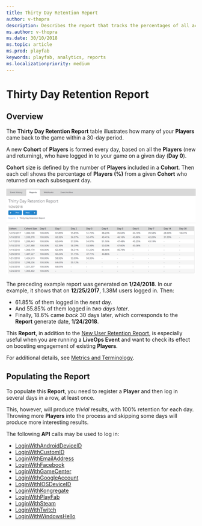 ```yaml
---
title: Thirty Day Retention Report
author: v-thopra
description: Describes the report that tracks the percentages of all active players who return to your game over 30 days.
ms.author: v-thopra
ms.date: 30/10/2018
ms.topic: article
ms.prod: playfab
keywords: playfab, analytics, reports
ms.localizationpriority: medium
---
```


# Thirty Day Retention Report

## Overview

The **Thirty Day Retention Report** table illustrates how many of your **Players** came back to the game within a 30-day period.

A new **Cohort** of **Players** is formed every day, based on all the **Players** (new and returning), who have logged in to your game on a given day (**Day 0**).

**Cohort** size is defined by the number of **Players** included in a **Cohort**. Then each cell shows the percentage of **Players** **(%)** from a given **Cohort** who returned on each subsequent day.

![Thirty Day Retention Report](media/tutorials/thirty-day-retention-report-table.png)  

The preceding example report was generated on **1/24/2018**. In our example, it shows that on **12/25/2017**, 1.38M users logged in.  Then:

- 61.85% of them logged in the *next* day.
- And 55.85% of them logged in *two days later*.
- Finally, 18.6% came *back* 30 days later, which corresponds to the **Report** generate date, **1/24/2018**.

This **Report**, in addition to the [New User Retention Report](thirty-day-new-user-retention-report.md), is especially useful when you are running a **LiveOps Event** and want to check its effect on boosting engagement of existing **Players**.

For additional details, see [Metrics and Terminology](../metrics/metrics-and-terminology.md).

## Populating the Report

To populate this **Report**, you need to register a **Player** and then log in several days in a row, at least once.

This, however, will produce *trivial* results, with 100% retention for each day. Throwing more **Players** into the process and skipping some days will produce more interesting results.

The following **API** calls may be used to log in:

- [LoginWithAndroidDeviceID](xref:titleid.playfabapi.com.client.authentication.loginwithandroiddeviceid)
- [LoginWithCustomID](xref:titleid.playfabapi.com.client.authentication.loginwithcustomid)
- [LoginWithEmailAddress](xref:titleid.playfabapi.com.client.authentication.loginwithemailaddress)
- [LoginWithFacebook](xref:titleid.playfabapi.com.client.authentication.loginwithfacebook)
- [LoginWithGameCenter](xref:titleid.playfabapi.com.client.authentication.loginwithgamecenter)
- [LoginWithGoogleAccount](xref:titleid.playfabapi.com.client.authentication.loginwithgoogleaccount)
- [LoginWithIOSDeviceID](xref:titleid.playfabapi.com.client.authentication.loginwithiosdeviceid)
- [LoginWithKongregate](xref:titleid.playfabapi.com.client.authentication.loginwithkongregate)
- [LoginWithPlayFab](xref:titleid.playfabapi.com.client.authentication.loginwithplayfab)
- [LoginWithSteam](xref:titleid.playfabapi.com.client.authentication.loginwithsteam)
- [LoginWithTwitch](xref:titleid.playfabapi.com.client.authentication.loginwithtwitch)
- [LoginWithWindowsHello](xref:titleid.playfabapi.com.client.authentication.loginwithwindowshello)
